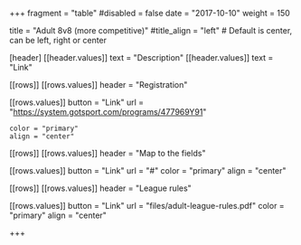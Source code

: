+++
fragment = "table"
#disabled = false
date = "2017-10-10"
weight = 150

title = "Adult 8v8 (more competitive)"
#title_align = "left" # Default is center, can be left, right or center

[header]
  [[header.values]]
    text = "Description"
  [[header.values]]
    text = "Link"

[[rows]]
  [[rows.values]]
    header = "Registration"

  [[rows.values]]
    button = "Link"
    url = "https://system.gotsport.com/programs/477969Y91"
    
    color = "primary"
    align = "center"

[[rows]]
  [[rows.values]]
    header = "Map to the fields"

  [[rows.values]]
    button = "Link"
    url = "#"
    color = "primary"
    align = "center"

[[rows]]
  [[rows.values]]
    header = "League rules"

  [[rows.values]]
    button = "Link"
    url = "files/adult-league-rules.pdf"
    color = "primary"
    align = "center"

+++